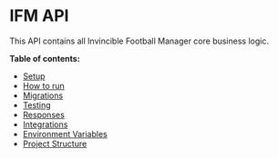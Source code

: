 # IFM API

This API contains all Invincible Football Manager core business logic.

**Table of contents:**

- [Setup](./docs/readme/SETUP.md)
- [How to run](./docs/readme/HOW-TO-RUN.md)
- [Migrations](./docs/readme/MIGRATIONS.md)
- [Testing](./docs/readme/TESTING.md)
- [Responses](./docs/readme/RESPONSES.MD)
- [Integrations](./docs/readme/INTEGRATIONS.md)
- [Environment Variables](./docs/readme/ENVIRONMENT-VARIABLES.md)
- [Project Structure](./docs/readme/PROJECT-STRUCTURE.md)

